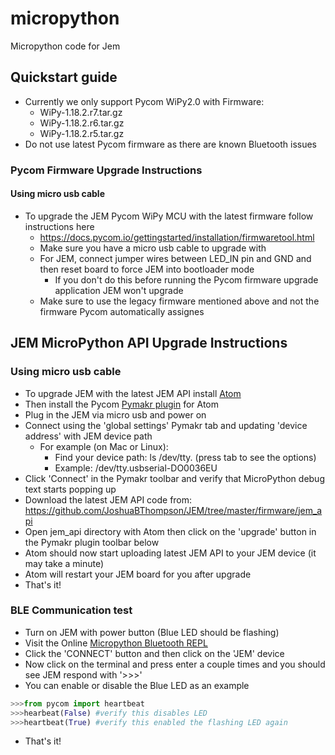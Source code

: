 # micropython
Micropython code for Jem


## Quickstart guide 
- Currently we only support Pycom WiPy2.0 with Firmware:
   + WiPy-1.18.2.r7.tar.gz
   + WiPy-1.18.2.r6.tar.gz
   + WiPy-1.18.2.r5.tar.gz
- Do not use latest Pycom firmware as there are known Bluetooth issues
   
### Pycom Firmware Upgrade Instructions
#### Using micro usb cable
- To upgrade the JEM Pycom WiPy MCU with the latest firmware follow instructions here
   + https://docs.pycom.io/gettingstarted/installation/firmwaretool.html
   + Make sure you have a micro usb cable to upgrade with
   + For JEM, connect jumper wires between LED_IN pin and GND and then reset board to force JEM into bootloader mode
      + If you don't do this before running the Pycom firmware upgrade application JEM won't upgrade
   + Make sure to use the legacy firmware mentioned above and not the firmware Pycom automatically assignes 

## JEM MicroPython API Upgrade Instructions
### Using micro usb cable
- To upgrade JEM with the latest JEM API install [Atom](https://atom.io/)
- Then install the Pycom [Pymakr plugin](https://atom.io/packages/pymakr) for Atom
- Plug in the JEM via micro usb and power on
- Connect using the 'global settings' Pymakr tab and updating 'device address' with JEM device path
   + For example (on Mac or Linux): 
      + Find your device path: ls /dev/tty. (press tab to see the options)
      + Example: /dev/tty.usbserial-DO0036EU
- Click 'Connect' in the Pymakr toolbar and verify that MicroPython debug text starts popping up
- Download the latest JEM API code from: https://github.com/JoshuaBThompson/JEM/tree/master/firmware/jem_api
- Open jem_api directory with Atom then click on the 'upgrade' button in the Pymakr plugin toolbar below
- Atom should now start uploading latest JEM API to your JEM device (it may take a minute) 
- Atom will restart your JEM board for you after upgrade
- That's it!

   
### BLE Communication test
- Turn on JEM with power button (Blue LED should be flashing)
- Visit the Online [Micropython Bluetooth REPL](https://glennrub.github.io/webbluetooth/micropython/repl/)
- Click the 'CONNECT' button and then click on the 'JEM' device
- Now click on the terminal and press enter a couple times and you should see JEM respond with '>>>'
- You can enable or disable the Blue LED as an example
```python
>>>from pycom import heartbeat
>>>hearbeat(False) #verify this disables LED
>>>heartbeat(True) #verify this enabled the flashing LED again
```
- That's it!
